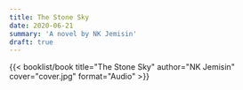 ```yaml
---
title: The Stone Sky
date: 2020-06-21
summary: 'A novel by NK Jemisin'
draft: true
---
```


{{< booklist/book
title="The Stone Sky"
author="NK Jemisin"
cover="cover.jpg"
format="Audio" >}}
